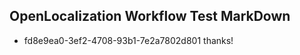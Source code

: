 ## OpenLocalization Workflow Test MarkDown
* fd8e9ea0-3ef2-4708-93b1-7e2a7802d801 
thanks!<!--HONumber=Mar16_HO3-->

